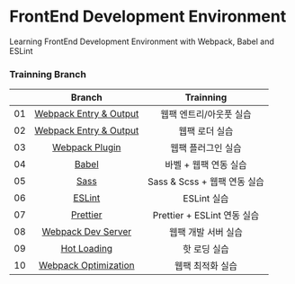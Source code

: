 # FrontEnd Development Environment

Learning FrontEnd Development Environment with Webpack, Babel and ESLint

### Trainning Branch

|     |                                                Branch                                                |          Trainning           |
| :-: | :--------------------------------------------------------------------------------------------------: | :--------------------------: |
| 01  |   [Webpack Entry & Output](https://github.com/ShigatsuEl/frontend-dev-env/tree/1-webpack/1-entry)    |   웹팩 엔트리/아웃풋 실습    |
| 02  |   [Webpack Entry & Output](https://github.com/ShigatsuEl/frontend-dev-env/tree/1-webpack/2-loader)   |        웹팩 로더 실습        |
| 03  |       [Webpack Plugin](https://github.com/ShigatsuEl/frontend-dev-env/tree/1-webpack/3-plugin)       |      웹팩 플러그인 실습      |
| 04  |             [Babel](https://github.com/ShigatsuEl/frontend-dev-env/tree/2-babel/1-babel)             |    바벨 + 웹팩 연동 실습     |
| 05  |              [Sass](https://github.com/ShigatsuEl/frontend-dev-env/tree/2-babel/2-sass)              | Sass & Scss + 웹팩 연동 실습 |
| 06  |            [ESLint](https://github.com/ShigatsuEl/frontend-dev-env/tree/3-lint/1-eslint)             |         ESLint 실습          |
| 07  |          [Prettier](https://github.com/ShigatsuEl/frontend-dev-env/tree/3-lint/2-prettier)           | Prettier + ESLint 연동 실습  |
| 08  |   [Webpack Dev Server](https://github.com/ShigatsuEl/frontend-dev-env/tree/4-webpack/1-dev-server)   |     웹팩 개발 서버 실습      |
| 09  |          [Hot Loading](https://github.com/ShigatsuEl/frontend-dev-env/tree/4-webpack/2-hot)          |         핫 로딩 실습         |
| 10  | [Webpack Optimization](https://github.com/ShigatsuEl/frontend-dev-env/tree/4-webpack/3-optimazation) |       웹팩 최적화 실습       |
